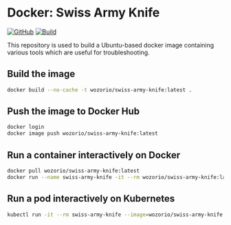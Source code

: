 # Docker: Swiss Army Knife

[![GitHub](https://img.shields.io/github/license/wozorio/docker-swiss-army-knife)](https://github.com/wozorio/docker-swiss-army-knife/blob/master/LICENSE)
[![Build](https://github.com/wozorio/docker-swiss-army-knife/actions/workflows/build.yml/badge.svg)](https://github.com/wozorio/docker-swiss-army-knife/actions/workflows/build.yml)

This repository is used to build a Ubuntu-based docker image containing various tools which are useful for troubleshooting.

## Build the image

```bash
docker build --no-cache -t wozorio/swiss-army-knife:latest .
```

## Push the image to Docker Hub

```bash
docker login
docker image push wozorio/swiss-army-knife:latest
```

## Run a container interactively on Docker

```bash
docker pull wozorio/swiss-army-knife:latest
docker run --name swiss-army-knife -it --rm wozorio/swiss-army-knife:latest /bin/bash
```

## Run a pod interactively on Kubernetes

```bash
kubectl run -it --rm swiss-army-knife --image=wozorio/swiss-army-knife:latest -- /bin/bash
```

